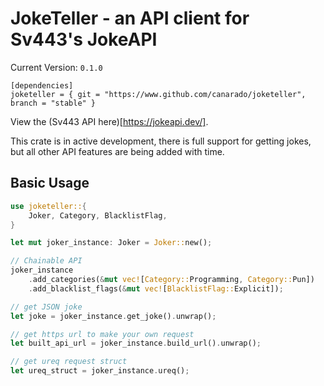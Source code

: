 # JokeTeller - an API client for Sv443's JokeAPI

Current Version: `0.1.0`

```
[dependencies]
joketeller = { git = "https://www.github.com/canarado/joketeller", branch = "stable" }
```

View the (Sv443 API here)[https://jokeapi.dev/].

This crate is in active development, there is full support for getting jokes, but all other API features are being added with time.

## Basic Usage
```rs
use joketeller::{
    Joker, Category, BlacklistFlag,
}

let mut joker_instance: Joker = Joker::new();

// Chainable API
joker_instance
    .add_categories(&mut vec![Category::Programming, Category::Pun])
    .add_blacklist_flags(&mut vec![BlacklistFlag::Explicit]);

// get JSON joke
let joke = joker_instance.get_joke().unwrap();

// get https url to make your own request
let built_api_url = joker_instance.build_url().unwrap();

// get ureq request struct
let ureq_struct = joker_instance.ureq();
```